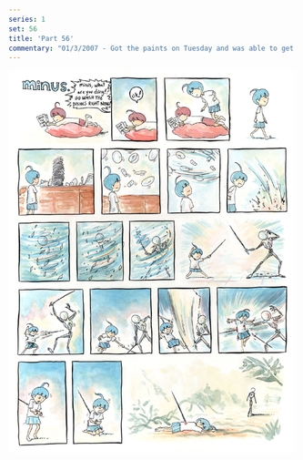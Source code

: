 ```yaml
---
series: 1
set: 56
title: 'Part 56'
commentary: "01/3/2007 - Got the paints on Tuesday and was able to get today's comic done. I had to rush it maybe, but rushing is what you do when you really care about the overall quality of your creative work. As you can probably tell, this is the beginning of a story, after I finished coming up with the idea and queued up the first strip for this week, I suddenly decided to change a bunch of things around. It was hard making things work and the pacing was thrown off a bit so I decided to update with two strips next week to cover for that.  Then I probably take a week off in April to get the time back, and that's that! INTERWEB COMICS!"
---
```


![](../../../../assets/minus/part-56/minus56.jpg)